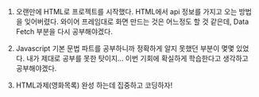 1. 오랜만에 HTML로 프로젝트를 시작했다. HTML에서 api 정보를 가지고 오는 방법을 잊어버렸다. 와이어 프레임대로 화면 만드는 것은 어느정도 할 것 같은데, Data Fetch 부분을 다시 공부해야겠다.

2. Javascript 기본 문법 파트를 공부하니까 정확하게 알지 못했던 부분이 몇몇 있었다. 내가 제대로 공부를 못한 탓이지... 이번 기회에 확실하게 학습한다고 생각하고 공부해야겠다.

3. HTML과제(영화목록) 완성 하는데 집중하고 코딩하자!
